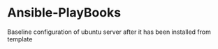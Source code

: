 # Ansible-PlayBooks
Baseline configuration of ubuntu server after it has been installed from template
